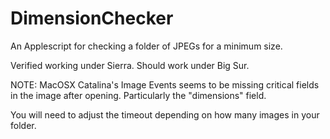# DimensionChecker

An Applescript for checking a folder of JPEGs for a minimum size.

Verified working under Sierra.  Should work under Big Sur.

NOTE: MacOSX Catalina's Image Events seems to be missing critical fields in the image after opening.  Particularly the "dimensions" field.

You will need to adjust the timeout depending on how many images in your folder.